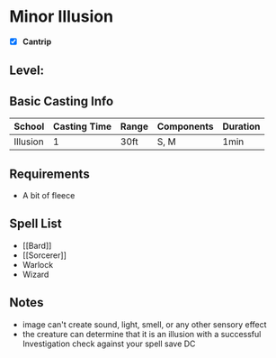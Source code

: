 # Minor Illusion

- [x] **Cantrip**
## Level: 
## Basic Casting Info
| School   | Casting Time | Range | Components | Duration |
| -------- | ------------ | ----- | ---------- | -------- |
| Illusion | 1            | 30ft  | S, M       | 1min     |
## Requirements
- A bit of fleece
## Spell List
- [[Bard]]
- [[Sorcerer]]
- Warlock
- Wizard
## Notes
- image can't create sound, light, smell, or any other sensory effect
- the creature can determine that it is an illusion with a successful Investigation check against your spell save DC